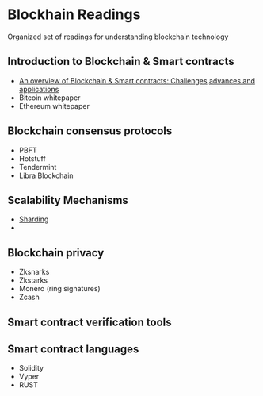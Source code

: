 # Blockhain Readings
Organized set of readings for understanding blockchain technology

## Introduction to Blockchain & Smart contracts
- [An overview of Blockchain & Smart contracts: Challenges,advances and applications](https://www.sciencedirect.com/science/article/abs/pii/S0167739X19316280?via%3Dihub)
- Bitcoin whitepaper
- Ethereum whitepaper

## Blockchain consensus protocols
- PBFT
- Hotstuff
- Tendermint
- Libra Blockchain

## Scalability Mechanisms
- [Sharding](https://eprint.iacr.org/2019/1178.pdf)
-

## Blockchain privacy
- Zksnarks
- Zkstarks
- Monero (ring signatures)
- Zcash

## Smart contract verification tools

## Smart contract languages
- Solidity
- Vyper
- RUST

